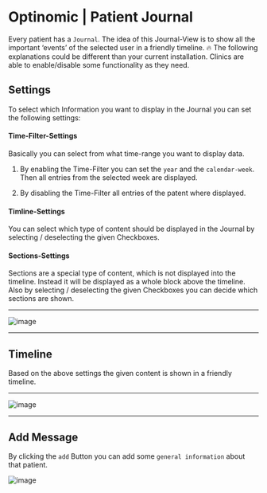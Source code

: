 # Optinomic | Patient Journal

Every patient has a `Journal`.  The idea of this Journal-View is to show all the important ‘events’ of the selected user in a friendly timeline.  :fire: The following explanations could be different than your current installation. Clinics are able to enable/disable some functionality as they need. 


## Settings

To select which Information you want to display in the Journal you can set the following settings:


#### Time-Filter-Settings
Basically you can select from what time-range you want to display data. 

1. By enabling the Time-Filter you can set the `year` and the `calendar-week`. Then all entries from the selected week are displayed.  

2. By disabling the Time-Filter all entries of the patent where displayed. 


#### Timline-Settings
You can select which type of content should be displayed in the Journal by selecting / deselecting the given Checkboxes. 


#### Sections-Settings
Sections are a special type of content, which is not displayed into the timeline. Instead it will be displayed as a whole block above the timeline. Also by selecting / deselecting the given Checkboxes you can decide which sections are shown.

____

![image](http://doc.optinomic.org/images/patient_journal_settings.png)
____


## Timeline

Based on the above settings the given content is shown in a friendly timeline.

____

![image](http://doc.optinomic.org/images/patient_journal_timeline.png)
____


## Add Message

By clicking the `add` Button you can add some `general information` about that patient.

![image](http://doc.optinomic.org/images/patient_journal_add_message.png)


